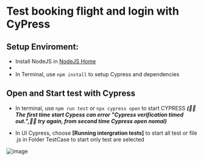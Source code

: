 # Test booking flight and login with CyPress
Setup Enviroment:
--------------
* Install NodeJS in [NodeJS Home](https://nodejs.org/)
* 
* In Terminal, use `npm install` to setup Cypress and dependencies

Open and Start test with Cypress
---------------
* In terminal, use `npm run test` or `npx cypress open` to start CYPRESS ***(:pray::pray:The first time start Cypess can error "Cypress verification timed out.",:fist_right::fist_right: try again, from second time Cypress open nomal)*** 


* In UI Cypress, choose **[Running intergration tests]** to start all test or file .js in Folder TestCase  to start only test are selected



 ![image](https://user-images.githubusercontent.com/54032190/143527129-0a4b0f16-e5ef-4802-9c65-7c89f02e7743.png)


